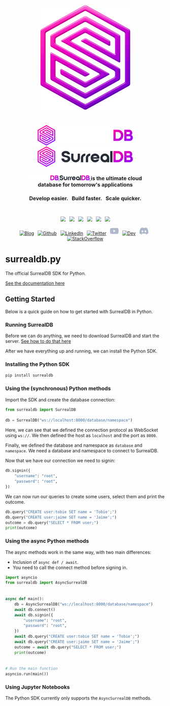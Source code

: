 <p align="center">
    <img width="300" src="https://raw.githubusercontent.com/surrealdb/surrealdb/main/img/icon.png" alt="SurrealDB Icon">
</p>

<br>

<p align="center">
    <a href="https://surrealdb.com#gh-dark-mode-only" target="_blank">
        <img width="300" src="https://raw.githubusercontent.com/surrealdb/surrealdb/main/img/white/logo.svg" alt="SurrealDB Logo">
    </a>
    <a href="https://surrealdb.com#gh-light-mode-only" target="_blank">
        <img width="300" src="https://raw.githubusercontent.com/surrealdb/surrealdb/main/img/black/logo.svg" alt="SurrealDB Logo">
    </a>
</p>

<h3 align="center">
    <a href="https://surrealdb.com#gh-dark-mode-only" target="_blank">
        <img src="https://raw.githubusercontent.com/surrealdb/surrealdb/main/img/white/text.svg" height="15" alt="SurrealDB">
    </a>
    <a href="https://surrealdb.com#gh-light-mode-only" target="_blank">
        <img src="https://raw.githubusercontent.com/surrealdb/surrealdb/main/img/black/text.svg" height="15" alt="SurrealDB">
    </a>
    is the ultimate cloud <br> database for tomorrow's applications
</h3>

<h3 align="center">Develop easier. &nbsp; Build faster. &nbsp; Scale quicker.</h3>

<br>

<p align="center">
    <a href="https://github.com/surrealdb/surrealdb.py"><img src="https://img.shields.io/badge/status-beta-ff00bb.svg?style=flat-square"></a>
    &nbsp;
    <a href="https://surrealdb.com/docs/integration/libraries/python"><img src="https://img.shields.io/badge/docs-view-44cc11.svg?style=flat-square"></a>
    &nbsp;
    <a href="https://github.com/surrealdb/surrealdb.py"><img src="https://img.shields.io/badge/license-Apache_License_2.0-00bfff.svg?style=flat-square"></a>
    &nbsp;
    <a href="https://twitter.com/surrealdb"><img src="https://img.shields.io/badge/twitter-follow_us-1d9bf0.svg?style=flat-square"></a>
    &nbsp;
    <a href="https://dev.to/surrealdb"><img src="https://img.shields.io/badge/dev-join_us-86f7b7.svg?style=flat-square"></a>
    &nbsp;
    <a href="https://www.linkedin.com/company/surrealdb/"><img src="https://img.shields.io/badge/linkedin-connect_with_us-0a66c2.svg?style=flat-square"></a>
</p>

<p align="center">
	<a href="https://surrealdb.com/blog"><img height="25" src="https://raw.githubusercontent.com/surrealdb/surrealdb/main/img/social/blog.svg" alt="Blog"></a>
	&nbsp;
	<a href="https://github.com/surrealdb/surrealdb"><img height="25" src="https://raw.githubusercontent.com/surrealdb/surrealdb/main/img/social/github.svg" alt="Github	"></a>
	&nbsp;
    <a href="https://www.linkedin.com/company/surrealdb/"><img height="25" src="https://raw.githubusercontent.com/surrealdb/surrealdb/main/img/social/linkedin.svg" alt="LinkedIn"></a>
    &nbsp;
    <a href="https://twitter.com/surrealdb"><img height="25" src="https://raw.githubusercontent.com/surrealdb/surrealdb/main/img/social/twitter.svg" alt="Twitter"></a>
    &nbsp;
    <a href="https://www.youtube.com/channel/UCjf2teVEuYVvvVC-gFZNq6w"><img height="25" src="https://raw.githubusercontent.com/surrealdb/surrealdb/main/img/social/youtube.svg" alt="Youtube"></a>
    &nbsp;
    <a href="https://dev.to/surrealdb"><img height="25" src="https://raw.githubusercontent.com/surrealdb/surrealdb/main/img/social/dev.svg" alt="Dev"></a>
    &nbsp;
    <a href="https://surrealdb.com/discord"><img height="25" src="https://raw.githubusercontent.com/surrealdb/surrealdb/main/img/social/discord.svg" alt="Discord"></a>
    &nbsp;
    <a href="https://stackoverflow.com/questions/tagged/surrealdb"><img height="25" src="https://raw.githubusercontent.com/surrealdb/surrealdb/main/img/social/stack-overflow.svg" alt="StackOverflow"></a>

</p>

# surrealdb.py

The official SurrealDB SDK for Python.

[See the documentation here](https://surrealdb.com/docs/surrealdb/integration/sdks/python) 

## Getting Started
Below is a quick guide on how to get started with SurrealDB in Python.

### Running SurrealDB
Before we can do anything, we need to download SurrealDB and start the server.
[See how to do that here](https://surrealdb.com/docs/surrealdb/installation/)

After we have everything up and running, we can install the Python SDK.

### Installing the Python SDK

```bash
pip install surrealdb
```

### Using the (synchronous) Python methods

Import the SDK and create the database connection:

```python
from surrealdb import SurrealDB

db = SurrealDB("ws://localhost:8000/database/namespace")
```

Here, we can see that we defined the connection protocol as WebSocket using `ws://`. We then defined the host as `localhost` and the port as `8000`.

Finally, we defined the database and namespace as `database` and `namespace`.
We need a database and namespace to connect to SurrealDB. 

Now that we have our connection we need to signin:

```python
db.signin({
    "username": "root",
    "password": "root",
})
```
We can now run our queries to create some users, select them and print the outcome.

```python
db.query("CREATE user:tobie SET name = 'Tobie';")
db.query("CREATE user:jaime SET name = 'Jaime';")
outcome = db.query("SELECT * FROM user;")
print(outcome)
```

### Using the async Python methods

The async methods work in the same way, with two main differences:
- Inclusion of `async def / await`.
- You need to call the connect method before signing in.

```python
import asyncio
from surrealdb import AsyncSurrealDB


async def main():
    db = AsyncSurrealDB("ws://localhost:8000/database/namespace")
    await db.connect()
    await db.signin({
        "username": "root",
        "password": "root",
    })
    await db.query("CREATE user:tobie SET name = 'Tobie';")
    await db.query("CREATE user:jaime SET name = 'Jaime';")
    outcome = await db.query("SELECT * FROM user;")
    print(outcome)


# Run the main function
asyncio.run(main())
```

### Using Jupyter Notebooks

The Python SDK currently only supports the `AsyncSurrealDB` methods.